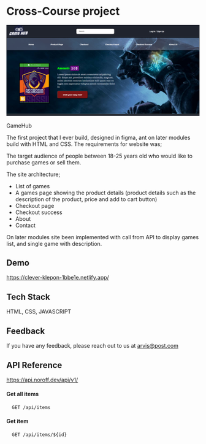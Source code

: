 
# Cross-Course project

![Screenshot of my project](https://github.com/Arvydas-Mikalauskis/gamehub/blob/main/gamhub1.PNG)

GameHub

The first project that I ever build, designed in figma, ant on later modules build with HTML and CSS. The requirements for website was;

The target audience of people between 18-25 years old who would like to purchase games or sell them. 

The site architecture; 
<ul>
  <li>List of games</li>
  <li>A games page showing the product details (product details such as the description of the product, price and add to cart button)</li>
  <li>Checkout page</li>
  <li>Checkout success</li>
  <li>About</li>
  <li>Contact</li>
</ul>


On later modules site been implemented with call from API to display games list, and single game with description. 


## Demo

https://clever-klepon-1bbe1e.netlify.app/
## Tech Stack

HTML, CSS, JAVASCRIPT

## Feedback

If you have any feedback, please reach out to us at arvis@post.com


## API Reference

https://api.noroff.dev/api/v1/

#### Get all items

```http
  GET /api/items
```



#### Get item

```http
  GET /api/items/${id}
```



